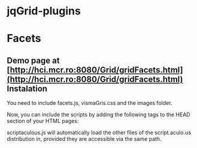 jqGrid-plugins
==========

Facets
=====

Demo page at [http://hci.mcr.ro:8080/Grid/gridFacets.html](http://hci.mcr.ro:8080/Grid/gridFacets.html)
Instalation
---------------
You need to include facets.js, vismaGris.css and the images folder.

Now, you can include the scripts by adding the following 
tags to the HEAD section of your HTML pages:

 <script src="/javascripts/prototype.js" type="text/javascript"></script>
 <script src="/javascripts/scriptaculous.js" type="text/javascript"></script>

scriptaculous.js will automatically load the other files of the 
script.aculo.us distribution in, provided they are accessible 
via the same path.